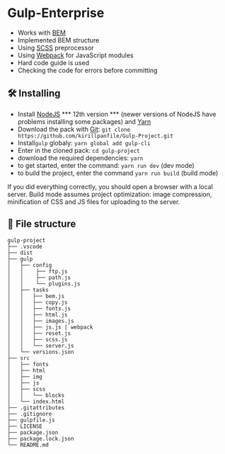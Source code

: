 # Gulp-Enterprise

* Works with [BEM](https://bem.info/)
* Implemented BEM structure
* Using [SCSS](https://sass-lang.com/) preprocessor 
* Using [Webpack](https://webpack.js.org/) for JavaScript modules
* Hard code guide is used
* Checking the code for errors before committing 

## :hammer_and_wrench: Installing 
* Install [NodeJS](https://nodejs.org/en/) *** 12th version *** (newer versions of NodeJS have problems installing some packages) and [Yarn](https://yarnpkg.com/en/docs/install)
* Download the pack with [Git](https://git-scm.com/downloads): ```git clone https://github.com/kirillpanfile/Gulp-Project.git```
* Install```gulp``` globaly: ```yarn global add gulp-cli```
* Enter in the cloned pack: ```cd gulp-project```
* download the required dependencies: ```yarn```
* to get started, enter the command: ```yarn run dev``` (dev mode)
* to build the project, enter the command ```yarn run build``` (build mode)

If you did everything correctly, you should open a browser with a local server. Build mode assumes project optimization: image compression, minification of CSS and JS files for uploading to the server.

## :open_file_folder: File structure

```
gulp-project
├── .vscode
├── dist
├── gulp
│   ├── config
│   │    ├── ftp.js
│   │    ├── path.js
│   │    └── plugins.js
│   ├── tasks
│   │   ├── bem.js
│   │   ├── copy.js
│   │   ├── fonts.js
│   │   ├── html.js
│   │   ├── images.js
│   │   ├── js.js | webpack
│   │   ├── reset.js
│   │   ├── scss.js
│   │   └── server.js
│   └── versions.json
├── src
│   ├── fonts
│   ├── html
│   ├── img
│   ├── js
│   ├── scss
│   │   └── blocks
│   └── index.html
├── .gitattributes
├── .gitignore
├── gulpfile.js
├── LICENSE
├── package.json
├── package.lock.json
└── README.md
```